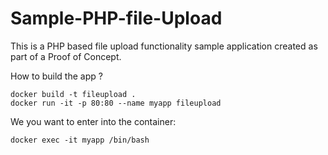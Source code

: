# Sample-PHP-file-Upload


This is a PHP based file upload functionality sample application created as part of a Proof of Concept.

How to build the app ?

```
docker build -t fileupload . 
docker run -it -p 80:80 --name myapp fileupload 

```

We you want to enter into the container:

```
docker exec -it myapp /bin/bash
```
